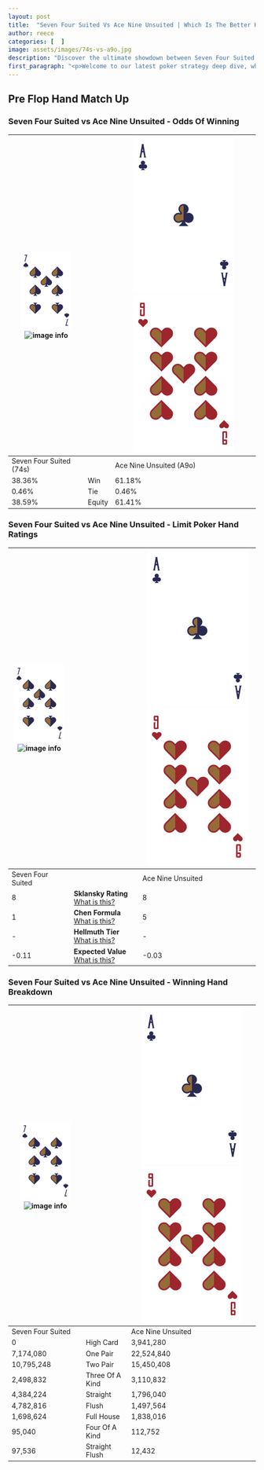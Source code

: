 ```yaml
---
layout: post
title:  "Seven Four Suited Vs Ace Nine Unsuited | Which Is The Better Hand In Poker? A Complete Guide"
author: reece
categories: [  ]
image: assets/images/74s-vs-a9o.jpg
description: "Discover the ultimate showdown between Seven Four Suited and Ace Nine Unsuited in poker! Uncover the odds, strategies, and scenarios where one hand triumphs over the other. Get ready to up your poker game with this thrilling analysis."
first_paragraph: "<p>Welcome to our latest poker strategy deep dive, where we're pitting two distinct hands against each other in a high-stakes showdown: Seven Four Suited vs Ace Nine Unsuited.</p><p>In the dynamic world of poker, every decision counts, and knowing which hand holds the upper hand is key to your success at the table.</p><p>In this article, we'll dissect these two hands, explore the scenarios where one dominates the other, and equip you with the knowledge to make strategic choices that can tip the odds in your favor.</p><p>Get ready to unravel the intriguing dynamics of these poker hands and elevate your game to new heights.</p>"
---
```




[comment]: # (sp0)

## Pre Flop Hand Match Up

<div class="table hand-ratings" markdown="1"> 



### Seven Four Suited vs Ace Nine Unsuited - Odds Of Winning


    
| ![image info](assets/images/hand1/7.png) ![image info](assets/images/hand1/4s.png) |  | ![image info](assets/images/hand2/A.png) ![image info](assets/images/hand2/9o.png) |
| -------- | -------- | -------- |
| Seven Four Suited (74s) |  | Ace Nine Unsuited (A9o) |
| 38.36% | Win | 61.18% |
| 0.46% | Tie | 0.46% |
| 38.59% | Equity | 61.41% |




[comment]: # (sp1)



### Seven Four Suited vs Ace Nine Unsuited - Limit Poker Hand Ratings


    
| ![image info](assets/images/hand1/7.png) ![image info](assets/images/hand1/4s.png) |  | ![image info](assets/images/hand2/A.png) ![image info](assets/images/hand2/9o.png) |
| -------- | -------- | -------- |
| Seven Four Suited |  | Ace Nine Unsuited |
| 8 | **Sklansky Rating** [What is this?](/sklansky-rating-explained) | 8 |
| 1 | **Chen Formula** [What is this?](/chen-formula-explained) | 5 |
| - | **Hellmuth Tier** [What is this?](/Hellmuth-tier-explained) | - |
| -0.11 | **Expected Value** [What is this?](/expected-value-explained) | -0.03 |




[comment]: # (sp2)



### Seven Four Suited vs Ace Nine Unsuited - Winning Hand Breakdown


    
| ![image info](assets/images/hand1/7.png) ![image info](assets/images/hand1/4s.png) |  | ![image info](assets/images/hand2/A.png) ![image info](assets/images/hand2/9o.png) |
| -------- | -------- | -------- |
| Seven Four Suited |  | Ace Nine Unsuited |
| 0 | High Card | 3,941,280 |
| 7,174,080 | One Pair | 22,524,840 |
| 10,795,248 | Two Pair | 15,450,408 |
| 2,498,832 | Three Of A Kind | 3,110,832 |
| 4,384,224 | Straight | 1,796,040 |
| 4,782,816 | Flush | 1,497,564 |
| 1,698,624 | Full House | 1,838,016 |
| 95,040 | Four Of A Kind | 112,752 |
| 97,536 | Straight Flush | 12,432 |




[comment]: # (sp3)



</div>

[comment]: # (sp4)



[comment]: # (sp5)

